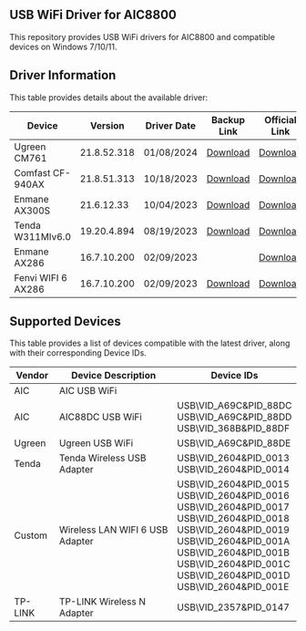 ## USB WiFi Driver for AIC8800

This repository provides USB WiFi drivers for AIC8800 and compatible devices on Windows 7/10/11.

## Driver Information

This table provides details about the available driver:

| Device | Version        | Driver Date | Backup Link                                              | Official Link |
|----------------|----------------|--------------|--------------------------------------------------------------|--------------|
| Ugreen CM761 | 21.8.52.318     | 01/08/2024     | [Download](https://github.com/peckishrine/aic8800_windows_drivers/raw/main/AIC8800FC-CM761%E9%A9%B1%E5%8A%A8.zip) | [Download](https://download.lulian.cn/AIC8800FC-CM761%E9%A9%B1%E5%8A%A8.zip) |
| Comfast CF-940AX | 21.8.51.313     | 10/18/2023     | [Download](https://github.com/peckishrine/aic8800_windows_drivers/raw/main/20231220091946673.zip) | [Download](https://en.comfast.com.cn/uploadfile/2023/1220/20231220091946673.zip) |
| Enmane AX300S | 21.6.12.33     | 10/04/2023     | [Download](https://github.com/peckishrine/aic8800_windows_drivers/raw/main/EM-AX300S_Windows_WiFi6_Driver.zip) | [Download](https://www.enmangroup.cn/link/EM-AX300S_Windows_WiFi6_Driver.zip) |
| Tenda W311MIv6.0 | 19.20.4.894     | 08/19/2023     | [Download](https://github.com/peckishrine/aic8800_windows_drivers/raw/main/Setup_W311MIV6.0_V1.0.0.8.zip) | [Download](https://down.tendacn.com/uploadfile/W311MI/Setup_W311MIV6.0_V1.0.0.8.zip) |
| Enmane AX286 | 16.7.10.200     | 02/09/2023     |  | [Download](http://www.enmangroup.cn/link/EM-AX286_Windows_WiFi_Driver.zip) |
| Fenvi WIFI 6 AX286 | 16.7.10.200     | 02/09/2023     | [Download](https://github.com/peckishrine/aic8800_windows_drivers/raw/main/18286.rar) | [Download](https://download.fenvi.com/support/USB/18286.rar) |

## Supported Devices

This table provides a list of devices compatible with the latest driver, along with their corresponding Device IDs.

| Vendor | Device Description | Device IDs |
|---|---|---|
| AIC | AIC USB WiFi |  |
| AIC | AIC88DC USB WiFi | USB\VID_A69C&PID_88DC<br>USB\VID_A69C&PID_88DD<br>USB\VID_368B&PID_88DF |
| Ugreen | Ugreen USB WiFi | USB\VID_A69C&PID_88DE |
| Tenda | Tenda Wireless USB Adapter | USB\VID_2604&PID_0013<br>USB\VID_2604&PID_0014 |
| Custom | Wireless LAN WIFI 6 USB Adapter | USB\VID_2604&PID_0015<br>USB\VID_2604&PID_0016<br>USB\VID_2604&PID_0017<br>USB\VID_2604&PID_0018<br>USB\VID_2604&PID_0019<br>USB\VID_2604&PID_001A<br>USB\VID_2604&PID_001B<br>USB\VID_2604&PID_001C<br>USB\VID_2604&PID_001D<br>USB\VID_2604&PID_001E |
| TP-LINK | TP-LINK Wireless N Adapter | USB\VID_2357&PID_0147 |
